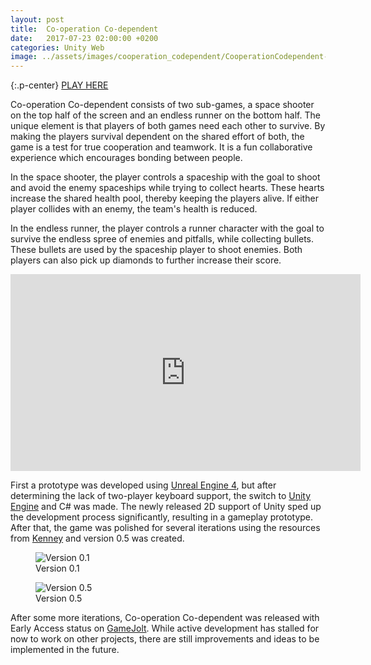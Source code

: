 ```yaml
---
layout: post
title:  Co-operation Co-dependent
date:   2017-07-23 02:00:00 +0200
categories: Unity Web
image: ../assets/images/cooperation_codependent/CooperationCodependent-Index-Image.png
---
```


{:.p-center}
[PLAY HERE][gamejolt-cooperation-codependent]

Co-operation Co-dependent consists of two sub-games, a space shooter on the top half of the screen and an endless runner on the bottom half. The unique element is that players of both games need each other to survive. By making the players survival dependent on the shared effort of both, the game is a test for true cooperation and teamwork. It is a fun collaborative experience which encourages bonding between people.

In the space shooter, the player controls a spaceship with the goal to shoot and avoid the enemy spaceships while trying to collect hearts. These hearts increase the shared health pool, thereby keeping the players alive. If either player collides with an enemy, the team's health is reduced.

In the endless runner, the player controls a runner character with the goal to survive the endless spree of enemies and pitfalls, while collecting bullets. These bullets are used by the spaceship player to shoot enemies. Both players can also pick up diamonds to further increase their score.

<DIV class="figure-block">
    <iframe width="560" height="315" src="https://www.youtube.com/embed/ttoEdCzgCxA" frameborder="0" allowfullscreen ></iframe>
</DIV>

First a prototype was developed using [Unreal Engine 4][unreal-engine-4], but after determining the lack of two-player keyboard support, the switch to [Unity Engine][unity-3d] and C# was made. The newly released 2D support of Unity sped up the development process significantly, resulting in a gameplay prototype. After that, the game was polished for several iterations using the resources from [Kenney][kenney] and version 0.5 was created.

<DIV class="figure-block">
    <figure class="center-image">
        <img src="{{site.baseurl}}/assets/images/cooperation_codependent/Version0.1.png" alt="Version 0.1"/>
        <figcaption>Version 0.1</figcaption>
    </figure>
    <figure class="center-image">
        <img src="{{site.baseurl}}/assets/images/cooperation_codependent/Version0.5.png" alt="Version 0.5"/>
        <figcaption>Version 0.5</figcaption>
    </figure>
</DIV>

After some more iterations, Co-operation Co-dependent was released with Early Access status on [GameJolt][gamejolt-cooperation-codependent]. While active development has stalled for now to work on other projects, there are still improvements and ideas to be implemented in the future.

[gamejolt-cooperation-codependent]: https://gamejolt.com/games/co-operation-co-dependent/147907#close
[unreal-engine-4]: https://www.unrealengine.com/what-is-unreal-engine-4
[unity-3d]: https://unity3d.com/unity
[kenney]: https://kenney.nl/
